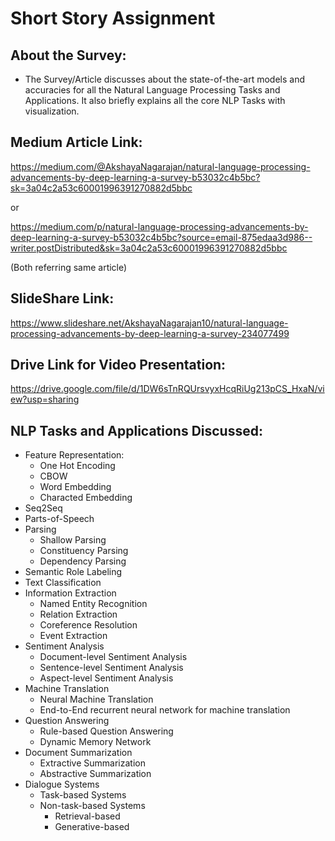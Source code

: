 # Short Story Assignment

## About the Survey:
  - The Survey/Article discusses about the state-of-the-art models and accuracies for all the Natural Language Processing Tasks and Applications. It also briefly explains all the core NLP Tasks with visualization.

## Medium Article Link:

https://medium.com/@AkshayaNagarajan/natural-language-processing-advancements-by-deep-learning-a-survey-b53032c4b5bc?sk=3a04c2a53c60001996391270882d5bbc

or

https://medium.com/p/natural-language-processing-advancements-by-deep-learning-a-survey-b53032c4b5bc?source=email-875edaa3d986--writer.postDistributed&sk=3a04c2a53c60001996391270882d5bbc

(Both referring same article)

## SlideShare Link:

https://www.slideshare.net/AkshayaNagarajan10/natural-language-processing-advancements-by-deep-learning-a-survey-234077499

## Drive Link for Video Presentation:

https://drive.google.com/file/d/1DW6sTnRQUrsvyxHcqRiUg213pCS_HxaN/view?usp=sharing

## NLP Tasks and Applications Discussed:
  - Feature Representation:
    - One Hot Encoding
    - CBOW
    - Word Embedding
    - Characted Embedding
  - Seq2Seq
  - Parts-of-Speech
  - Parsing
    - Shallow Parsing
    - Constituency Parsing
    - Dependency Parsing
  - Semantic Role Labeling
  - Text Classification
  - Information Extraction
    - Named Entity Recognition
    - Relation Extraction
    - Coreference Resolution
    - Event Extraction
  - Sentiment Analysis
    - Document-level Sentiment Analysis
    - Sentence-level Sentiment Analysis
    - Aspect-level Sentiment Analysis
  - Machine Translation
    - Neural Machine Translation
    - End-to-End recurrent neural network for machine translation
  - Question Answering
    - Rule-based Question Answering
    - Dynamic Memory Network
  - Document Summarization
    - Extractive Summarization
    - Abstractive Summarization
  - Dialogue Systems
    - Task-based Systems
    - Non-task-based Systems
      - Retrieval-based
      - Generative-based
  
  
